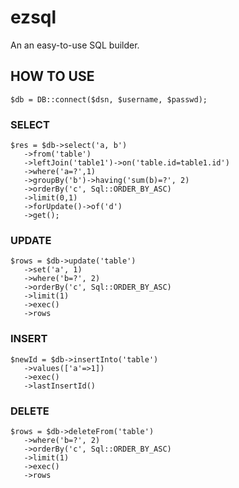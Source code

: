# ezsql
An an easy-to-use SQL builder.

## HOW TO USE

    $db = DB::connect($dsn, $username, $passwd);
    
### SELECT

    $res = $db->select('a, b')
       ->from('table')
       ->leftJoin('table1')->on('table.id=table1.id')
       ->where('a=?',1)
       ->groupBy('b')->having('sum(b)=?', 2)
       ->orderBy('c', Sql::ORDER_BY_ASC)
       ->limit(0,1)
       ->forUpdate()->of('d')
       ->get();
### UPDATE
    
    $rows = $db->update('table')
       ->set('a', 1)
       ->where('b=?', 2)
       ->orderBy('c', Sql::ORDER_BY_ASC)
       ->limit(1)
       ->exec()
       ->rows
       
### INSERT

    $newId = $db->insertInto('table')
       ->values(['a'=>1])
       ->exec()
       ->lastInsertId()
       
### DELETE
   
    $rows = $db->deleteFrom('table')
       ->where('b=?', 2)
       ->orderBy('c', Sql::ORDER_BY_ASC)
       ->limit(1)
       ->exec()
       ->rows

